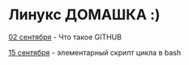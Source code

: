 <h1>Линукс ДОМАШКА :)</h1>

<a class="font" href="./Sep02/Linux0902.txt">02 сентября</a>
<span class="font"> - Что такое GITHUB</span>

<a class="font" href="./Sep15/script.sh">15 сентября</a>
<span class="font"> - элементарный скрипт цикла в bash</span>